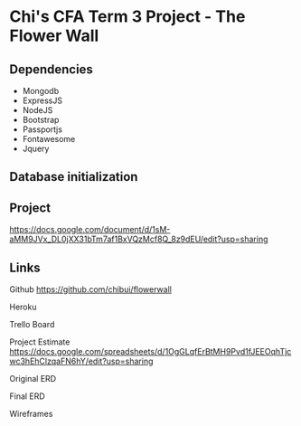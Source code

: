 # Chi's CFA Term 3 Project - The Flower Wall


## Dependencies
* Mongodb
* ExpressJS
* NodeJS
* Bootstrap
* Passportjs
* Fontawesome
* Jquery

## Database initialization


## Project
https://docs.google.com/document/d/1sM-aMM9JVx_DL0jXX31bTm7af1BxVQzMcf8Q_8z9dEU/edit?usp=sharing


## Links

Github
https://github.com/chibui/flowerwall

Heroku

Trello Board

Project Estimate
https://docs.google.com/spreadsheets/d/1OgGLqfErBtMH9Pvd1fJEEOqhTjcwc3hEhClzqaFN6hY/edit?usp=sharing

Original ERD


Final ERD


Wireframes
